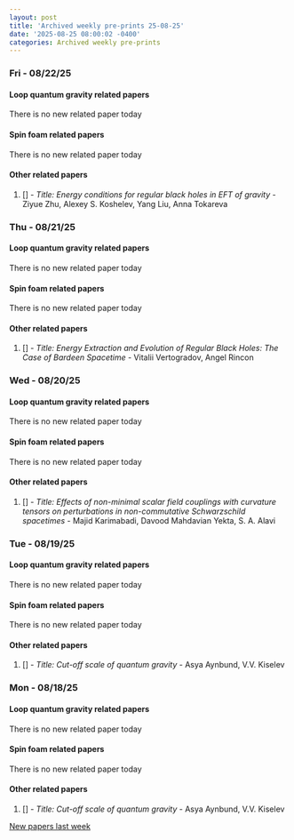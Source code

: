 ```yaml
---
layout: post
title: 'Archived weekly pre-prints 25-08-25'
date: '2025-08-25 08:00:02 -0400'
categories: Archived weekly pre-prints
---
```



### Fri - 08/22/25

#### Loop quantum gravity related papers

There is no new related paper today 

#### Spin foam related papers

There is no new related paper today 



#### Other related papers

1. [[]](https://arxiv.org/abs/) - *Title:
          Energy conditions for regular black holes in EFT of gravity* - Ziyue Zhu, Alexey S. Koshelev, Yang Liu, Anna Tokareva



### Thu - 08/21/25

#### Loop quantum gravity related papers

There is no new related paper today 

#### Spin foam related papers

There is no new related paper today 



#### Other related papers

1. [[]](https://arxiv.org/abs/) - *Title:
          Energy Extraction and Evolution of Regular Black Holes: The Case of Bardeen Spacetime* - Vitalii Vertogradov, Angel Rincon



### Wed - 08/20/25

#### Loop quantum gravity related papers

There is no new related paper today 

#### Spin foam related papers

There is no new related paper today 



#### Other related papers

1. [[]](https://arxiv.org/abs/) - *Title:
          Effects of non-minimal scalar field couplings with curvature tensors on perturbations in non-commutative Schwarzschild spacetimes* - Majid Karimabadi, Davood Mahdavian Yekta, S. A. Alavi



### Tue - 08/19/25

#### Loop quantum gravity related papers

There is no new related paper today 

#### Spin foam related papers

There is no new related paper today 



#### Other related papers

1. [[]](https://arxiv.org/abs/) - *Title:
          Cut-off scale of quantum gravity* - Asya Aynbund, V.V. Kiselev



### Mon - 08/18/25

#### Loop quantum gravity related papers

There is no new related paper today 

#### Spin foam related papers

There is no new related paper today 



#### Other related papers

1. [[]](https://arxiv.org/abs/) - *Title:
          Cut-off scale of quantum gravity* - Asya Aynbund, V.V. Kiselev






[New papers last week]({{site.url}}/archived/weekly/pre-prints/2025/08/18/archived_weekly_papers.html)